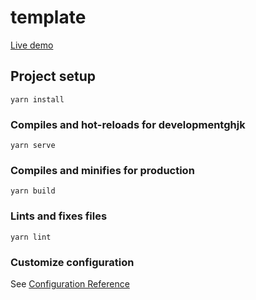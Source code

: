 # template

[Live demo](http://vue-ycapvj5w5.g.tau.link)

## Project setup
```
yarn install
```

### Compiles and hot-reloads for developmentghjk
```
yarn serve
```

### Compiles and minifies for production
```
yarn build
```

### Lints and fixes files
```
yarn lint
```

### Customize configuration
See [Configuration Reference](https://cli.vuejs.org/config/)
